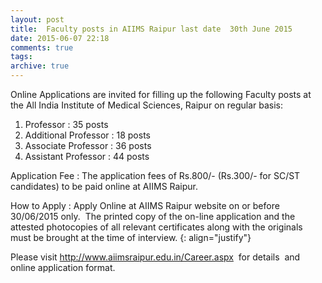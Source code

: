 ```yaml
---
layout: post
title:  Faculty posts in AIIMS Raipur last date  30th June 2015
date: 2015-06-07 22:18
comments: true
tags: 
archive: true
---
```

Online Applications are invited for filling up the following Faculty posts at the All India Institute of Medical Sciences, Raipur on regular basis:


1. Professor : 35 posts 
2. Additional Professor : 18 posts 
3. Associate Professor : 36 posts 
4. Assistant Professor : 44 posts


Application Fee : The application fees of Rs.800/- (Rs.300/- for SC/ST candidates) to be paid online at AIIMS Raipur.  

How to Apply :  Apply Online at AIIMS Raipur website on or before 30/06/2015 only.  The printed copy of the on-line application and the attested photocopies of all relevant certificates along with the originals must be brought at the time of interview. 
{: align="justify"}

Please visit <http://www.aiimsraipur.edu.in/Career.aspx>  for details  and online application format. 

